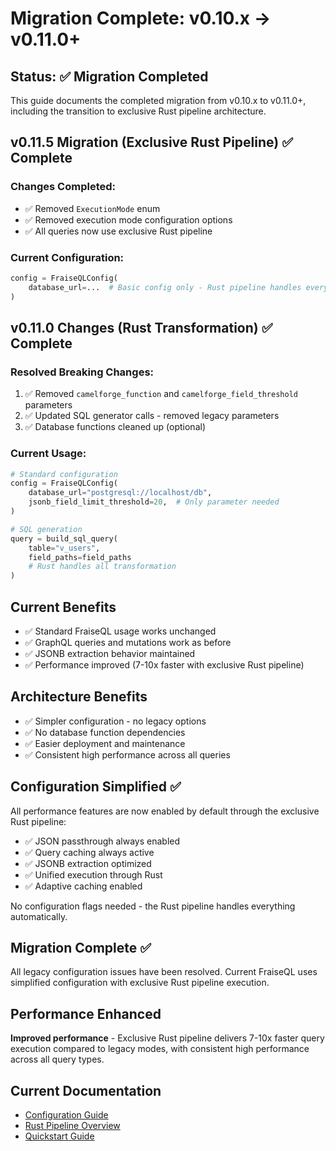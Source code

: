 # Migration Complete: v0.10.x → v0.11.0+

## Status: ✅ Migration Completed

This guide documents the completed migration from v0.10.x to v0.11.0+, including the transition to exclusive Rust pipeline architecture.

## v0.11.5 Migration (Exclusive Rust Pipeline) ✅ Complete

### Changes Completed:
- ✅ Removed `ExecutionMode` enum
- ✅ Removed execution mode configuration options
- ✅ All queries now use exclusive Rust pipeline

### Current Configuration:
```python
config = FraiseQLConfig(
    database_url=...  # Basic config only - Rust pipeline handles everything
)
```

## v0.11.0 Changes (Rust Transformation) ✅ Complete

### Resolved Breaking Changes:
1. ✅ Removed `camelforge_function` and `camelforge_field_threshold` parameters
2. ✅ Updated SQL generator calls - removed legacy parameters
3. ✅ Database functions cleaned up (optional)

### Current Usage:
```python
# Standard configuration
config = FraiseQLConfig(
    database_url="postgresql://localhost/db",
    jsonb_field_limit_threshold=20,  # Only parameter needed
)

# SQL generation
query = build_sql_query(
    table="v_users",
    field_paths=field_paths
    # Rust handles all transformation
)
```

## Current Benefits

- ✅ Standard FraiseQL usage works unchanged
- ✅ GraphQL queries and mutations work as before
- ✅ JSONB extraction behavior maintained
- ✅ Performance improved (7-10x faster with exclusive Rust pipeline)

## Architecture Benefits

- ✅ Simpler configuration - no legacy options
- ✅ No database function dependencies
- ✅ Easier deployment and maintenance
- ✅ Consistent high performance across all queries

## Configuration Simplified ✅

All performance features are now enabled by default through the exclusive Rust pipeline:

- ✅ JSON passthrough always enabled
- ✅ Query caching always active
- ✅ JSONB extraction optimized
- ✅ Unified execution through Rust
- ✅ Adaptive caching enabled

No configuration flags needed - the Rust pipeline handles everything automatically.

## Migration Complete ✅

All legacy configuration issues have been resolved. Current FraiseQL uses simplified configuration with exclusive Rust pipeline execution.

## Performance Enhanced

**Improved performance** - Exclusive Rust pipeline delivers 7-10x faster query execution compared to legacy modes, with consistent high performance across all query types.

## Current Documentation

- [Configuration Guide](../core/configuration.md)
- [Rust Pipeline Overview](../rust/RUST_FIRST_PIPELINE.md)
- [Quickstart Guide](../quickstart.md)
